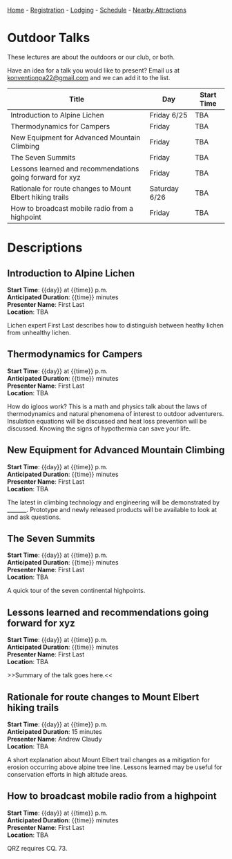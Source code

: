 [Home](index.md) - [Registration](registration.md) - [Lodging](lodging.md) - [Schedule](schedule.md) - [Nearby Attractions](nearby-attractions.md)
# Outdoor Talks
These lectures are about the outdoors or our club, or both.

Have an idea for a talk you would like to present? Email us at [konventionpa22@gmail.com](mailto:konventionpa22@gmail.com) and we can add it to the list.

| Title                                                     | Day           | Start Time |
|-----------------------------------------------------------|---------------|------------|
| Introduction to Alpine Lichen                             | Friday 6/25   | TBA        |
| Thermodynamics for Campers                                | Friday        | TBA        |
| New Equipment for Advanced Mountain Climbing              | Friday        | TBA        |
| The Seven Summits                                         | Friday        | TBA        |
| Lessons learned and recommendations going forward for xyz | Friday        | TBA        |
| Rationale for route changes to Mount Elbert hiking trails | Saturday 6/26 | TBA        |
| How to broadcast mobile radio from a highpoint            | Friday        | TBA        |

# Descriptions
## Introduction to Alpine Lichen
**Start Time**: {{day}} at {{time}} p.m.<br/>
**Anticipated Duration**: {{time}} minutes<br/>
**Presenter Name**: First Last<br/>
**Location**: TBA<br/>

Lichen expert First Last describes how to distinguish between heathy lichen from unhealthy lichen.

## Thermodynamics for Campers
**Start Time**: {{day}} at {{time}} p.m.<br/>
**Anticipated Duration**: {{time}} minutes<br/>
**Presenter Name**: First Last<br/>
**Location**: TBA<br/>

How do igloos work? This is a math and physics talk about the laws of thermodynamics and natural phenomena of interest to outdoor adventurers. Insulation equations will be discussed and heat loss prevention will be discussed. Knowing the signs of hypothermia can save your life.

## New Equipment for Advanced Mountain Climbing
**Start Time**: {{day}} at {{time}} p.m.<br/>
**Anticipated Duration**: {{time}} minutes<br/>
**Presenter Name**: First Last<br/>
**Location**: TBA<br/>

The latest in climbing technology and engineering will be demonstrated by _______. Prototype and newly released products will be available to look at and ask questions.

## The Seven Summits
**Start Time**: {{day}} at {{time}} p.m.<br/>
**Anticipated Duration**: {{time}} minutes<br/>
**Presenter Name**: First Last<br/>
**Location**: TBA<br/>

A quick tour of the seven continental highpoints.

## Lessons learned and recommendations going forward for xyz
**Start Time**: {{day}} at {{time}} p.m.<br/>
**Anticipated Duration**: {{time}} minutes<br/>
**Presenter Name**: First Last<br/>
**Location**: TBA<br/>

\>\>Summary of the talk goes here.\<\<

## Rationale for route changes to Mount Elbert hiking trails
**Start Time**: {{day}} at {{time}} p.m.<br/>
**Anticipated Duration**: 15 minutes<br/>
**Presenter Name**: Andrew Claudy<br/>
**Location**: TBA<br/>

A short explanation about Mount Elbert trail changes as a mitigation for erosion occurring above alpine tree line. Lessons learned may be useful for conservation efforts in high altitude areas.


## How to broadcast mobile radio from a highpoint
**Start Time**: {{day}} at {{time}} p.m.<br/>
**Anticipated Duration**: {{time}} minutes<br/>
**Presenter Name**: First Last<br/>
**Location**: TBA<br/>

QRZ requires CQ. 73.